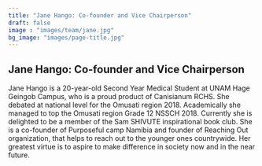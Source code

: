 ```yaml
---
title: "Jane Hango: Co-founder and Vice Chairperson"
draft: false
image : "images/team/jane.jpg"
bg_image: "images/page-title.jpg"
---
```


## Jane Hango: Co-founder and Vice Chairperson

Jane Hango is a 20-year-old Second Year Medical Student at UNAM Hage Geingob Campus, who is a proud product of Canisianum RCHS. She debated at national level for the Omusati region 2018. Academically she managed to top the Omusati region Grade 12 NSSCH 2018. Currently she is delighted to be a member of the Sam SHIVUTE inspirational book club. She is a co-founder of Purposeful camp Namibia and founder of Reaching Out organization, that helps to reach out to the younger ones countrywide. Her greatest virtue is to aspire to make difference in society now and in the near future.